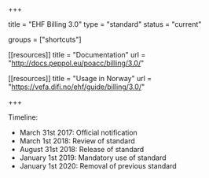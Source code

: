 +++

title = "EHF Billing 3.0"
type = "standard"
status = "current"

groups = ["shortcuts"]

[[resources]]
title = "Documentation"
url = "http://docs.peppol.eu/poacc/billing/3.0/"

[[resources]]
title = "Usage in Norway"
url = "https://vefa.difi.no/ehf/guide/billing/3.0/"

+++

Timeline:

* March 31st 2017: Official notification
* March 1st 2018: Review of standard
* August 31st 2018: Release of standard
* January 1st 2019: Mandatory use of standard
* January 1st 2020: Removal of previous standard
